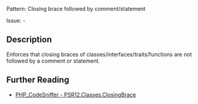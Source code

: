 Pattern: Closing brace followed by comment/statement

Issue: -

## Description

Enforces that closing braces of classes/interfaces/traits/functions are not followed by a comment or statement.

## Further Reading

* [PHP_CodeSniffer - PSR12.Classes.ClosingBrace](https://github.com/squizlabs/PHP_CodeSniffer/blob/master/src/Standards/PSR12/Sniffs/Classes/ClosingBraceSniff.php)
